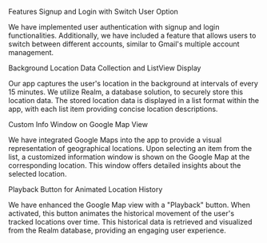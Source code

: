Features
Signup and Login with Switch User Option

We have implemented user authentication with signup and login functionalities. Additionally, we have included a feature that allows users to switch between different accounts, similar to Gmail's multiple account management.

Background Location Data Collection and ListView Display

Our app captures the user's location in the background at intervals of every 15 minutes. We utilize Realm, a database solution, to securely store this location data. The stored location data is displayed in a list format within the app, with each list item providing concise location descriptions.

Custom Info Window on Google Map View

We have integrated Google Maps into the app to provide a visual representation of geographical locations. Upon selecting an item from the list, a customized information window is shown on the Google Map at the corresponding location. This window offers detailed insights about the selected location.

Playback Button for Animated Location History

We have enhanced the Google Map view with a "Playback" button. When activated, this button animates the historical movement of the user's tracked locations over time. This historical data is retrieved and visualized from the Realm database, providing an engaging user experience.
